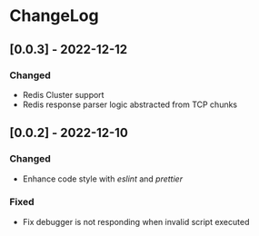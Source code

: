 # ChangeLog

## [0.0.3] - 2022-12-12

### Changed

- Redis Cluster support
- Redis response parser logic abstracted from TCP chunks

## [0.0.2] - 2022-12-10 

### Changed

- Enhance code style with _eslint_ and _prettier_ 

### Fixed

- Fix debugger is not responding when invalid script executed
